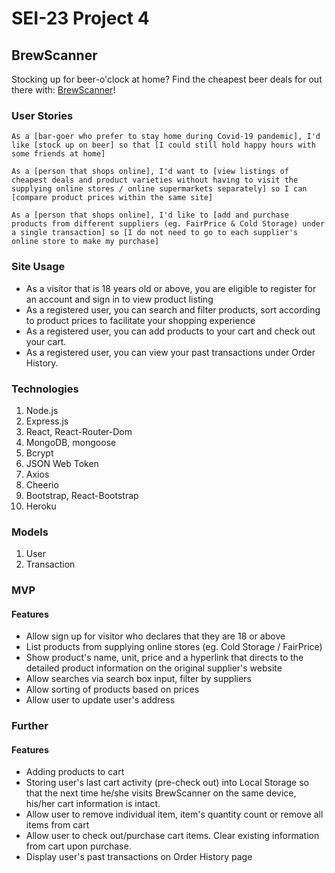 # SEI-23 Project 4

## BrewScanner

Stocking up for beer-o'clock at home? Find the cheapest beer deals for out there with:
[BrewScanner](https://brewscanner.herokuapp.com/)!

<!-- ### Motivation -->

### User Stories
    As a [bar-goer who prefer to stay home during Covid-19 pandemic], I'd like [stock up on beer] so that [I could still hold happy hours with some friends at home]

    As a [person that shops online], I'd want to [view listings of cheapest deals and product varieties without having to visit the supplying online stores / online supermarkets separately] so I can [compare product prices within the same site]
    
    As a [person that shops online], I'd like to [add and purchase products from different suppliers (eg. FairPrice & Cold Storage) under a single transaction] so [I do not need to go to each supplier's online store to make my purchase]

### Site Usage
- As a visitor that is 18 years old or above, you are eligible to register for an account and sign in to view product listing
- As a registered user, you can search and filter products, sort according to product prices to facilitate your shopping experience
- As a registered user, you can add products to your cart and check out your cart.
- As a registered user, you can view your past transactions under Order History. 

### Technologies
1. Node.js
2. Express.js
3. React, React-Router-Dom
4. MongoDB, mongoose
5. Bcrypt
6. JSON Web Token
7. Axios
8. Cheerio
9. Bootstrap, React-Bootstrap
10. Heroku


### Models
1. User
2. Transaction


<!-- ### Wireframe  -->
<!-- <img src="MDfiles/BTwireframe.png"> -->

<!-- ### ERD -->
<!-- <img src="MDfiles/sketchmodel.jpg"> -->

<!-- #### Actual -->
<!-- <img src="MDfiles/homepage.png">
<img src="MDfiles/barsinlocation.png">
<img src="MDfiles/barpage.png"> -->


### MVP 
#### Features
- Allow sign up for visitor who declares that they are 18 or above
- List products from supplying online stores (eg. Cold Storage / FairPrice)
- Show product's name, unit, price and a hyperlink that directs to the detailed product information on the original supplier's website
- Allow searches via search box input, filter by suppliers
- Allow sorting of products based on prices
- Allow user to update user's address


### Further
#### Features
- Adding products to cart
- Storing user's last cart activity (pre-check out) into Local Storage so that the next time he/she visits BrewScanner on the same device, his/her cart information is intact.
- Allow user to remove individual item, item's quantity count or remove all items from cart
- Allow user to check out/purchase cart items. Clear existing information from cart upon purchase.
- Display user's past transactions on Order History page

<!-- 
#### Bugs & Issues Faced

1. Calculated ratings were always 1-step-behind during display. 
    - Resolved: adding {new: true} in findByIdAndUpdate()
        - From Mongoose Doc: "[options.new=false] «Boolean» By default, findByIdAndUpdate() returns the document as it was before update was applied. If you set new: true, findOneAndUpdate() will instead give you the object after update was applied."



#### Further Possible Improvements
- Refactor code
- Dynamic addition of new rows to fill in additional brew types & their prices
- Geolocation (Bars near me), show on googlemap with bar pins (name & HH price) 
- Filter listing based on HH start time
- Ratings & Comments
    - Restrict user from rating the same bar more than once
    - Allow users to leave comments with timestamp

- Button options to sorting bars based on Normal price, happy hour price, happy hour time in a location 
- A list of top 10 bars based on ratings & no of reviews 
- A list of top 10 bars with additional filters (eg. price or time or locaton)


#### Sources
- Logo and favicon by [flaticon](https://www.flaticon.com/)


#### Grateful for
- [Guru Schnecke](https://github.com/guru-schnecke) -->


